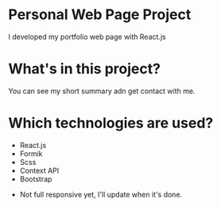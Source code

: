 # Personal Web Page Project
I developed my portfolio web page with React.js

# What's in this project?
You can see my short summary adn get contact with me.

# Which technologies are used?
- React.js
- Formik
- Scss
- Context API
- Bootstrap

* Not full responsive yet, I'll update when it's done.
